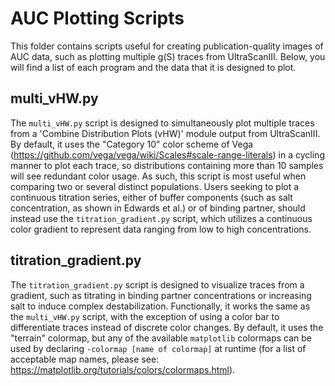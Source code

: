 # AUC Plotting Scripts

This folder contains scripts useful for creating publication-quality images of AUC data, such as plotting multiple g(S) traces from UltraScanIII. Below, you will find a list of each program and the data that it is designed to plot.

## multi_vHW.py

The `multi_vHW.py` script is designed to simultaneously plot multiple traces from a 'Combine Distribution Plots (vHW)' module output from UltraScanIII. By default, it uses the "Category 10" color scheme of Vega (https://github.com/vega/vega/wiki/Scales#scale-range-literals) in a cycling manner to plot each trace, so distributions containing more than 10 samples will see redundant color usage. As such, this script is most useful when comparing two or several distinct populations. Users seeking to plot a continuous titration series, either of buffer components (such as salt concentration, as shown in Edwards et al.) or of binding partner, should instead use the `titration_gradient.py` script, which utilizes a continuous color gradient to represent data ranging from low to high concentrations.

## titration_gradient.py

The `titration_gradient.py` script is designed to visualize traces from a gradient, such as titrating in binding partner concentrations or increasing salt to induce complex destabilization. Functionally, it works the same as the `multi_vHW.py` script, with the exception of using a color bar to differentiate traces instead of discrete color changes. By default, it uses the "terrain" colormap, but any of the available `matplotlib` colormaps can be used by declaring `-colormap [name of colormap]` at runtime (for a list of acceptable map names, please see: https://matplotlib.org/tutorials/colors/colormaps.html).
